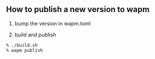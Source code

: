 ## How to publish a new version to wapm

1. bump the version in wapm.toml

2. build and publish

```shell
% ./build.sh
% wapm publish
```
